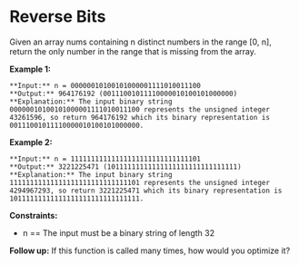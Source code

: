 # Reverse Bits

Given an array nums containing n distinct numbers in the range [0, n], return the only number in the range that is missing from the array.

**Example 1:**
```
**Input:** n = 00000010100101000001111010011100
**Output:** 964176192 (00111001011110000010100101000000)
**Explanation:** The input binary string 00000010100101000001111010011100 represents the unsigned integer 43261596, so return 964176192 which its binary representation is 00111001011110000010100101000000.
```

**Example 2:**
```
**Input:** n = 11111111111111111111111111111101
**Output:** 3221225471 (10111111111111111111111111111111)
**Explanation:** The input binary string 11111111111111111111111111111101 represents the unsigned integer 4294967293, so return 3221225471 which its binary representation is 10111111111111111111111111111111.
```

**Constraints:**

- n == The input must be a binary string of length 32

 

**Follow up:** If this function is called many times, how would you optimize it?